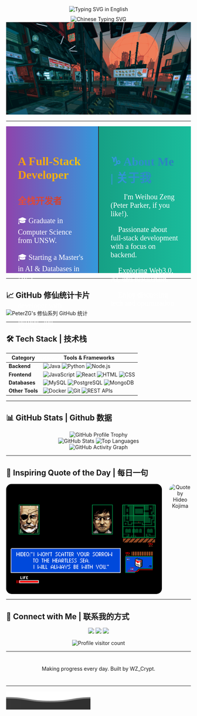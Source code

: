 
<!-- 动态效果 (英文) -->
<div align="center" style="width: 100%; display: flex; justify-content: center; align-items: center;">
  <img src="https://readme-typing-svg.demolab.com?font=Press+Start+2P&size=28&pause=1000&color=03DAC5&width=800&height=60&lines=Welcome+to+WZ_Crypt's+Profile" alt="Typing SVG in English" />
</div>

<!-- 动态效果 (中文) -->
<div align="center" style="width: 100%; display: flex; justify-content: center; align-items: center; margin-top: 10px;">
  <img src="https://readme-typing-svg.demolab.com?font=ZCOOL+XiaoWei&size=30&pause=1000&color=FF6F61&center=true&vCenter=true&width=800&height=60&lines=欢迎来到WZ_Crypt的主页" alt="Chinese Typing SVG" />
</div>

<!-- gif图 -->
<div align="center">
  <img src="./chill.gif" alt="Cyberpunk GIF" style="width: 100vw; height: auto; max-height: 100vh; object-fit: cover;" />
</div>


---

<div style="display: flex; height: 400px;">

  <!-- Left Side: English Title and Content -->
  <div style="flex: 1; padding: 2rem; border-right: 2px solid #333; box-sizing: border-box; background: linear-gradient(to right, #8e44ad, #3498db); color: white;">
    <!-- Title -->
    <h1 style="font-family: 'Press Start 2P', cursive; font-size: 2rem; background: linear-gradient(to right, #f39c12, #f1c40f); -webkit-background-clip: text; -webkit-text-fill-color: transparent; margin-bottom: 1rem;">
      A Full-Stack Developer
    </h1>
    <h2 style="font-family: 'Press Start 2P', cursive; font-size: 1.5rem; background: linear-gradient(to right, #e74c3c, #c0392b); -webkit-background-clip: text; -webkit-text-fill-color: transparent; margin-bottom: 1.5rem;">
      全栈开发者
    </h2>

  <!-- Content -->
  <p style="font-family: 'Press Start 2P', cursive; font-size: 1.25rem; margin-bottom: 1rem;">
    🎓 Graduate in Computer Science from UNSW.
  </p>
  <p style="font-family: 'Press Start 2P', cursive; font-size: 1.25rem; margin-bottom: 1rem;">
    🎓 Starting a Master's in AI & Databases in 2025.
  </p>
  <p style="font-family: 'Press Start 2P', cursive; font-size: 1.25rem; margin-bottom: 1rem;">
    💻 Full-stack developer with experience in Java, Python, and JavaScript.
  </p>
  <p style="font-family: 'Press Start 2P', cursive; font-size: 1.25rem; margin-bottom: 1rem;">
    🌏 Shenzhen-based, with academic roots in Sydney.
  </p>
  </div>

  <!-- Right Side: About Me -->
  <div style="flex: 1; padding: 2rem; box-sizing: border-box; background: linear-gradient(to left, #1abc9c, #16a085); color: white;">
    <h3 style="font-family: 'Press Start 2P', cursive; font-size: 2rem; background: linear-gradient(to right, #3498db, #2980b9); -webkit-background-clip: text; -webkit-text-fill-color: transparent; margin-bottom: 1rem;">
      ♑ About Me | 关于我
    </h3>
    <p style="font-family: 'Press Start 2P', cursive; font-size: 1.25rem; margin-bottom: 1rem;">
      🧑🏻 I'm Weihou Zeng (Peter Parker, if you like!).
    </p>
    <p style="font-family: 'Press Start 2P', cursive; font-size: 1.25rem; margin-bottom: 1rem;">
      🔭 Passionate about full-stack development with a focus on backend.
    </p>
    <p style="font-family: 'Press Start 2P', cursive; font-size: 1.25rem; margin-bottom: 1rem;">
      🌱 Exploring Web3.0, AI, and blockchain.
    </p>
    <p style="font-family: 'Press Start 2P', cursive; font-size: 1.25rem; margin-bottom: 1rem;">
      💬 Enjoy discussing tech and optimization.
    </p>
  </div>
</div>

---


## 📈 GitHub 修仙统计卡片
![PeterZG's 修仙系列 GitHub 统计](https://github-immortality.vercel.app/api?username=PeterZG)

---

## 🛠 Tech Stack | 技术栈
| **Category**   | **Tools & Frameworks**                                                                                |
|----------------|-------------------------------------------------------------------------------------------------------|
| **Backend**    | ![Java](https://img.shields.io/badge/Java-ED8B00?style=for-the-badge&logo=java&logoColor=white) ![Python](https://img.shields.io/badge/Python-3776AB?style=for-the-badge&logo=python&logoColor=white) ![Node.js](https://img.shields.io/badge/Node.js-339933?style=for-the-badge&logo=node.js&logoColor=white) |
| **Frontend**   | ![JavaScript](https://img.shields.io/badge/JavaScript-F7DF1E?style=for-the-badge&logo=javascript&logoColor=black) ![React](https://img.shields.io/badge/React-20232A?style=for-the-badge&logo=react&logoColor=61DAFB) ![HTML](https://img.shields.io/badge/HTML5-E34F26?style=for-the-badge&logo=html5&logoColor=white) ![CSS](https://img.shields.io/badge/CSS3-1572B6?style=for-the-badge&logo=css3&logoColor=white) |
| **Databases**  | ![MySQL](https://img.shields.io/badge/MySQL-4479A1?style=for-the-badge&logo=mysql&logoColor=white) ![PostgreSQL](https://img.shields.io/badge/PostgreSQL-336791?style=for-the-badge&logo=postgresql&logoColor=white) ![MongoDB](https://img.shields.io/badge/MongoDB-4EA94B?style=for-the-badge&logo=mongodb&logoColor=white) |
| **Other Tools**| ![Docker](https://img.shields.io/badge/Docker-2496ED?style=for-the-badge&logo=docker&logoColor=white) ![Git](https://img.shields.io/badge/Git-F05032?style=for-the-badge&logo=git&logoColor=white) ![REST APIs](https://img.shields.io/badge/REST-02569B?style=for-the-badge&logo=rest&logoColor=white) |

---

## 📊 GitHub Stats | Github 数据

<div align="center">
  <!-- GitHub Profile Trophy 奖杯展示 -->
  <img src="https://github-profile-trophy.vercel.app/?username=PeterZG&theme=radical&margin-w=15&margin-h=15" alt="GitHub Profile Trophy"/>
</div>

<div align="center">
  <!-- GitHub 个人统计数据 -->
  <img src="https://github-readme-stats.vercel.app/api?username=PeterZG&show_icons=true&count_private=true&theme=radical" alt="GitHub Stats"/>
  <img src="https://github-readme-stats.vercel.app/api/top-langs/?username=PeterZG&layout=compact&theme=radical" alt="Top Languages"/>
</div>

<div align="center">
  <!-- GitHub 动态贡献图 -->
  <img src="https://github-readme-activity-graph.vercel.app/graph?username=PeterZG&theme=github" alt="GitHub Activity Graph"/>
</div>

---

## 💬 Inspiring Quote of the Day | 每日一句

<div align="center" style="display: flex; align-items: center; justify-content: center;">
  <!-- 左侧：小岛秀夫的图片 -->
  <img src="./hideo_kojima.png" alt="Hideo Kojima Image" height="300" style="border-radius: 15px; margin-right: 20px;"/>

  <!-- 右侧：名人名言 -->
  <img src="https://quotes-github-readme.vercel.app/api?quote=I’m+not+interested+in+technology+itself.+I’m+interested+in+what+it+can+do.&author=Hideo+Kojima&theme=radical" alt="Quote by Hideo Kojima" height="300" style="border-radius: 15px;"/>
</div>

---

## 🔗 Connect with Me | 联系我的方式
<p align="center">
  <a href="https://github.com/WZ_Crypt"><img src="https://img.shields.io/badge/github-wz__crypt-181717?style=for-the-badge&logo=github"></a>
  <a href="mailto:849997616@qq.com"><img src="https://img.shields.io/badge/email-849997616@qq.com-yellow?style=for-the-badge&logo=gmail"></a>
  <a href="mailto:weihouzeng@gmail.com"><img src="https://img.shields.io/badge/email-weihouzeng@gmail.com-yellow?style=for-the-badge&logo=gmail"></a>
</p>

<!-- 访客计数器 -->
<div align="center" style="margin-top: 10px;">
  <img src="https://komarev.com/ghpvc/?username=PeterZG&label=Visitors&color=blue&style=flat" alt="Profile visitor count" />
</div>

---

<div align="center" style="padding: 10px;">
  <p>Making progress every day. Built by WZ_Crypt.</p>
</div>

---

<!-- 底部波浪效果 -->
![Wave](assets/wave_bottom.svg)

